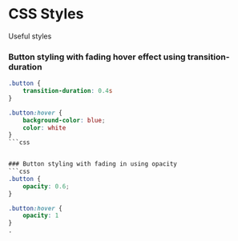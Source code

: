 # CSS Styles
Useful styles


### Button styling with fading hover effect using transition-duration
```css
.button {
	transition-duration: 0.4s
}

.button:hover {
	background-color: blue;
	color: white
}
```css


### Button styling with fading in using opacity
```css
.button {
	opacity: 0.6;
}

.button:hover {
	opacity: 1
}
. 
